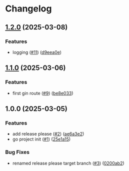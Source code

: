 # Changelog

## [1.2.0](https://github.com/angelvargass/go-api/compare/v1.1.0...v1.2.0) (2025-03-08)


### Features

* logging ([#11](https://github.com/angelvargass/go-api/issues/11)) ([d9eea0e](https://github.com/angelvargass/go-api/commit/d9eea0ef7263b9d36280f68027706f63d3b9bcf7))

## [1.1.0](https://github.com/angelvargass/go-api/compare/v1.0.0...v1.1.0) (2025-03-06)


### Features

* first gin route ([#9](https://github.com/angelvargass/go-api/issues/9)) ([be8e033](https://github.com/angelvargass/go-api/commit/be8e033cb9e61bcb07835aabce2757fb857d66ad))

## 1.0.0 (2025-03-05)


### Features

* add release please ([#2](https://github.com/angelvargass/go-api/issues/2)) ([ae6a3e2](https://github.com/angelvargass/go-api/commit/ae6a3e25a1c90889510c9a4942b554feb2b98d54))
* go project init ([#1](https://github.com/angelvargass/go-api/issues/1)) ([25e1a15](https://github.com/angelvargass/go-api/commit/25e1a1555e63cd3f4e23557c80152d61f71a66ff))


### Bug Fixes

* renamed release please target branch ([#3](https://github.com/angelvargass/go-api/issues/3)) ([0200ab2](https://github.com/angelvargass/go-api/commit/0200ab2a8a7e6dd3f0f668516c802042485b4cdc))
